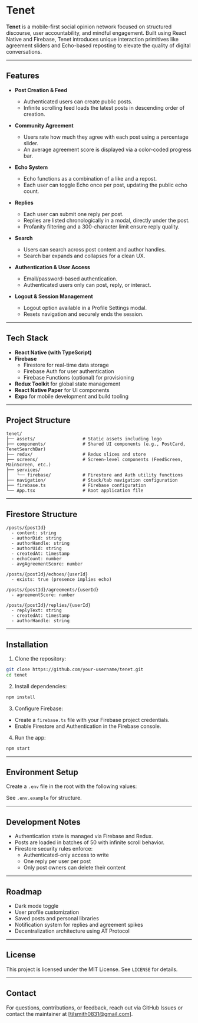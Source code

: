 # Tenet

**Tenet** is a mobile-first social opinion network focused on structured discourse, user accountability, and mindful engagement. Built using React Native and Firebase, Tenet introduces unique interaction primitives like agreement sliders and Echo-based reposting to elevate the quality of digital conversations.

---

## Features

- **Post Creation & Feed**

  - Authenticated users can create public posts.
  - Infinite scrolling feed loads the latest posts in descending order of creation.

- **Community Agreement**

  - Users rate how much they agree with each post using a percentage slider.
  - An average agreement score is displayed via a color-coded progress bar.

- **Echo System**

  - Echo functions as a combination of a like and a repost.
  - Each user can toggle Echo once per post, updating the public echo count.

- **Replies**

  - Each user can submit one reply per post.
  - Replies are listed chronologically in a modal, directly under the post.
  - Profanity filtering and a 300-character limit ensure reply quality.

- **Search**

  - Users can search across post content and author handles.
  - Search bar expands and collapses for a clean UX.

- **Authentication & User Access**

  - Email/password-based authentication.
  - Authenticated users only can post, reply, or interact.

- **Logout & Session Management**
  - Logout option available in a Profile Settings modal.
  - Resets navigation and securely ends the session.

---

## Tech Stack

- **React Native (with TypeScript)**
- **Firebase**
  - Firestore for real-time data storage
  - Firebase Auth for user authentication
  - Firebase Functions (optional) for provisioning
- **Redux Toolkit** for global state management
- **React Native Paper** for UI components
- **Expo** for mobile development and build tooling

---

## Project Structure

```
tenet/
├── assets/                  # Static assets including logo
├── components/              # Shared UI components (e.g., PostCard, TenetSearchBar)
├── redux/                   # Redux slices and store
├── screens/                 # Screen-level components (FeedScreen, MainScreen, etc.)
├── services/
│   └── firebase/            # Firestore and Auth utility functions
├── navigation/              # Stack/tab navigation configuration
├── firebase.ts              # Firebase configuration
└── App.tsx                  # Root application file
```

---

## Firestore Structure

```
/posts/{postId}
  - content: string
  - authorDid: string
  - authorHandle: string
  - authorUid: string
  - createdAt: timestamp
  - echoCount: number
  - avgAgreementScore: number

/posts/{postId}/echoes/{userId}
  - exists: true (presence implies echo)

/posts/{postId}/agreements/{userId}
  - agreementScore: number

/posts/{postId}/replies/{userId}
  - replyText: string
  - createdAt: timestamp
  - authorHandle: string
```

---

## Installation

1. Clone the repository:

```bash
git clone https://github.com/your-username/tenet.git
cd tenet
```

2. Install dependencies:

```bash
npm install
```

3. Configure Firebase:

- Create a `firebase.ts` file with your Firebase project credentials.
- Enable Firestore and Authentication in the Firebase console.

4. Run the app:

```bash
npm start
```

---

## Environment Setup

Create a `.env` file in the root with the following values:

See `.env.example` for structure.

---

## Development Notes

- Authentication state is managed via Firebase and Redux.
- Posts are loaded in batches of 50 with infinite scroll behavior.
- Firestore security rules enforce:
  - Authenticated-only access to write
  - One reply per user per post
  - Only post owners can delete their content

---

## Roadmap

- Dark mode toggle
- User profile customization
- Saved posts and personal libraries
- Notification system for replies and agreement spikes
- Decentralization architecture using AT Protocol

---

## License

This project is licensed under the MIT License. See `LICENSE` for details.

---

## Contact

For questions, contributions, or feedback, reach out via GitHub Issues or contact the maintainer at [tjlsmith0831@gmail.com].
